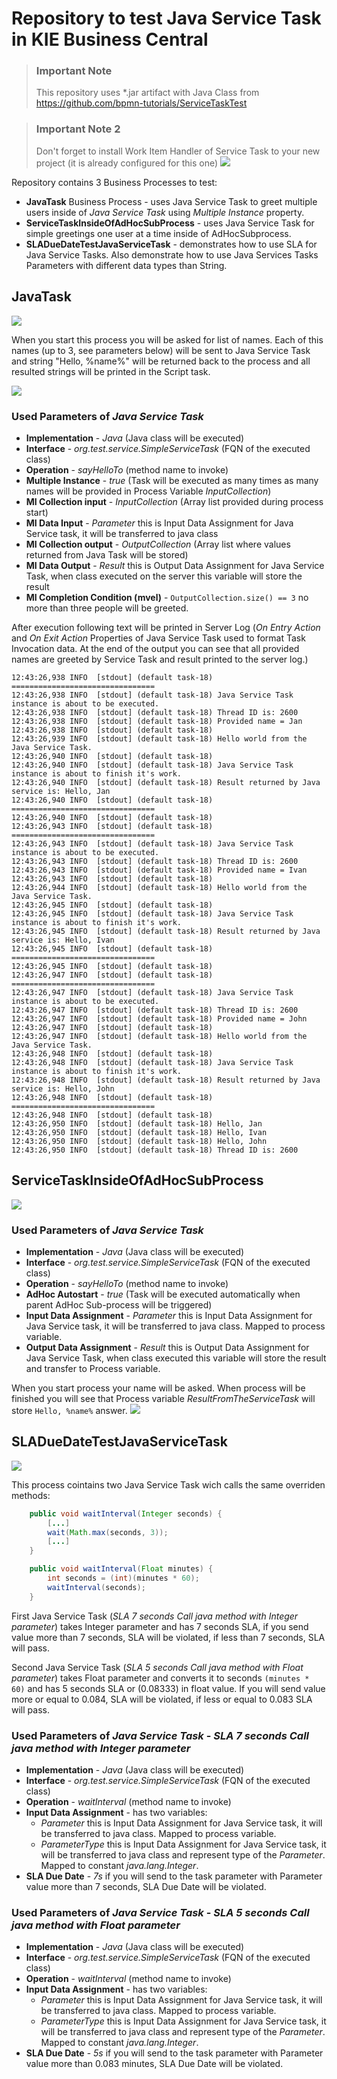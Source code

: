 Repository to test Java Service Task in KIE Business Central
============================================================

> ### Important Note
> This repository uses *.jar artifact with Java Class from https://github.com/bpmn-tutorials/ServiceTaskTest

> ### Important Note 2
> Don't forget to install Work Item Handler of Service Task to your new project (it is already configured for this one)
> ![](./images/WorkItemHandlerRegistration.png) 

Repository contains  3 Business Processes to test:
* **JavaTask** Business Process - uses Java Service Task to greet multiple users inside of _Java Service Task_ using *Multiple Instance* property.
* **ServiceTaskInsideOfAdHocSubProcess** - uses Java Service Task for simple greetings one user at a time inside of AdHocSubprocess.
* **SLADueDateTestJavaServiceTask** - demonstrates how to use SLA for Java Service Tasks. Also demonstrate how to use Java Services Tasks Parameters with different data types than String.

## JavaTask

![](src/main/resources/com/myspace/servicetask/ServiceTask.JavaTask-svg.svg)

When you start this process you will be asked for list of names. Each of this names (up to 3, see parameters below) will be sent to Java Service Task and string "Hello, %name%" will be returned back to the process and all resulted strings will be printed in the Script task.

![](./images/TaskStartup.png)
  
### Used Parameters of _Java Service Task_
* **Implementation** - *Java* (Java class will be executed)
* **Interface** - *org.test.service.SimpleServiceTask* (FQN of the executed class)
* **Operation** - *sayHelloTo* (method name to invoke)
* **Multiple Instance** - *true* (Task will be executed as many times as many names will be provided in Process Variable _InputCollection_)
* **MI Collection input** - *InputCollection* (Array list provided during process start)
* **MI Data Input** - *Parameter* this is Input Data Assignment for Java Service task, it will be transferred to java class
* **MI Collection output** - *OutputCollection* (Array list where values returned from Java Task will be stored)
* **MI Data Output** - *Result* this is Output Data Assignment for Java Service Task, when class executed on the server this variable will store the result
* **MI Completion Condition (mvel)** - `OutputCollection.size() == 3` no more than three people will be greeted.

After execution following text will be printed in Server Log (*On Entry Action* and *On Exit Action* Properties of Java Service Task used to format Task Invocation data. At the end of the output you can see that all provided names are greeted by Service Task and result printed to the server log.)
```console
12:43:26,938 INFO  [stdout] (default task-18) ================================
12:43:26,938 INFO  [stdout] (default task-18) Java Service Task instance is about to be executed.
12:43:26,938 INFO  [stdout] (default task-18) Thread ID is: 2600
12:43:26,938 INFO  [stdout] (default task-18) Provided name = Jan
12:43:26,938 INFO  [stdout] (default task-18)
12:43:26,939 INFO  [stdout] (default task-18) Hello world from the Java Service Task.
12:43:26,940 INFO  [stdout] (default task-18)
12:43:26,940 INFO  [stdout] (default task-18) Java Service Task instance is about to finish it's work.
12:43:26,940 INFO  [stdout] (default task-18) Result returned by Java service is: Hello, Jan
12:43:26,940 INFO  [stdout] (default task-18) ================================
12:43:26,940 INFO  [stdout] (default task-18)
12:43:26,943 INFO  [stdout] (default task-18) ================================
12:43:26,943 INFO  [stdout] (default task-18) Java Service Task instance is about to be executed.
12:43:26,943 INFO  [stdout] (default task-18) Thread ID is: 2600
12:43:26,943 INFO  [stdout] (default task-18) Provided name = Ivan
12:43:26,943 INFO  [stdout] (default task-18)
12:43:26,944 INFO  [stdout] (default task-18) Hello world from the Java Service Task.
12:43:26,945 INFO  [stdout] (default task-18)
12:43:26,945 INFO  [stdout] (default task-18) Java Service Task instance is about to finish it's work.
12:43:26,945 INFO  [stdout] (default task-18) Result returned by Java service is: Hello, Ivan
12:43:26,945 INFO  [stdout] (default task-18) ================================
12:43:26,945 INFO  [stdout] (default task-18)
12:43:26,947 INFO  [stdout] (default task-18) ================================
12:43:26,947 INFO  [stdout] (default task-18) Java Service Task instance is about to be executed.
12:43:26,947 INFO  [stdout] (default task-18) Thread ID is: 2600
12:43:26,947 INFO  [stdout] (default task-18) Provided name = John
12:43:26,947 INFO  [stdout] (default task-18)
12:43:26,947 INFO  [stdout] (default task-18) Hello world from the Java Service Task.
12:43:26,948 INFO  [stdout] (default task-18)
12:43:26,948 INFO  [stdout] (default task-18) Java Service Task instance is about to finish it's work.
12:43:26,948 INFO  [stdout] (default task-18) Result returned by Java service is: Hello, John
12:43:26,948 INFO  [stdout] (default task-18) ================================
12:43:26,948 INFO  [stdout] (default task-18)
12:43:26,950 INFO  [stdout] (default task-18) Hello, Jan
12:43:26,950 INFO  [stdout] (default task-18) Hello, Ivan
12:43:26,950 INFO  [stdout] (default task-18) Hello, John
12:43:26,950 INFO  [stdout] (default task-18) Thread ID is: 2600
```

## ServiceTaskInsideOfAdHocSubProcess
![](src/main/resources/com/myspace/servicetask/ServiceTask.ServiceTaskInsideOfAdHocSubProcess-svg.svg)

### Used Parameters of _Java Service Task_
* **Implementation** - *Java* (Java class will be executed)
* **Interface** - *org.test.service.SimpleServiceTask* (FQN of the executed class)
* **Operation** - *sayHelloTo* (method name to invoke)
* **AdHoc Autostart** - *true* (Task will be executed automatically when parent AdHoc Sub-process will be triggered)
* **Input Data Assignment** - *Parameter* this is Input Data Assignment for Java Service task, it will be transferred to java class. Mapped to process variable.
* **Output Data Assignment** - *Result* this is Output Data Assignment for Java Service Task, when class executed this variable will store the result and transfer to Process variable.

When you start process your name will be asked. When process will be finished you will see that Process variable *ResultFromTheServiceTask* will store `Hello, %name%` answer.
![](./images/AdHocExecuted.png)

## SLADueDateTestJavaServiceTask
![](src/main/resources/com/myspace/servicetask/ServiceTask.SLADueDateTestJavaServiceTask-svg.svg)

This process cointains two Java Service Task wich calls the same overriden methods:
```java
    public void waitInterval(Integer seconds) {
        [...]
        wait(Math.max(seconds, 3));
        [...]
    }

    public void waitInterval(Float minutes) {
        int seconds = (int)(minutes * 60);
        waitInterval(seconds);
    }
```

First Java Service Task (_SLA 7 seconds Call java method with Integer parameter_) takes Integer parameter and has 7 seconds SLA, if you send value more than 7 seconds, SLA will be violated, if less than 7 seconds, SLA will pass.

Second Java Service Task (_SLA 5 seconds Call java method with Float parameter_) takes Float parameter and converts it to seconds `(minutes * 60)` and has 5 seconds SLA or (0.08333) in float value. If you will send value more or equal to 0.084, SLA will be violated, if less or equal to 0.083 SLA will pass.

### Used Parameters of _Java Service Task_ - _SLA 7 seconds Call java method with Integer parameter_
* **Implementation** - *Java* (Java class will be executed)
* **Interface** - *org.test.service.SimpleServiceTask* (FQN of the executed class)
* **Operation** - *waitInterval* (method name to invoke)
* **Input Data Assignment** - has two variables:
  * *Parameter* this is Input Data Assignment for Java Service task, it will be transferred to java class. Mapped to process variable.
  * *ParameterType* this is Input Data Assignment for Java Service task, it will be transferred to java class and represent type of the *Parameter*. Mapped to constant *java.lang.Integer*.
* **SLA Due Date** - *7s* if you will send to the task parameter with Parameter value more than 7 seconds, SLA Due Date will be violated.

### Used Parameters of _Java Service Task_ - _SLA 5 seconds Call java method with Float parameter_
* **Implementation** - *Java* (Java class will be executed)
* **Interface** - *org.test.service.SimpleServiceTask* (FQN of the executed class)
* **Operation** - *waitInterval* (method name to invoke)
* **Input Data Assignment** - has two variables:
  * *Parameter* this is Input Data Assignment for Java Service task, it will be transferred to java class. Mapped to process variable.
  * *ParameterType* this is Input Data Assignment for Java Service task, it will be transferred to java class and represent type of the *Parameter*. Mapped to constant *java.lang.Integer*.
* **SLA Due Date** - *5s* if you will send to the task parameter with Parameter value more than 0.083 minutes, SLA Due Date will be violated.
